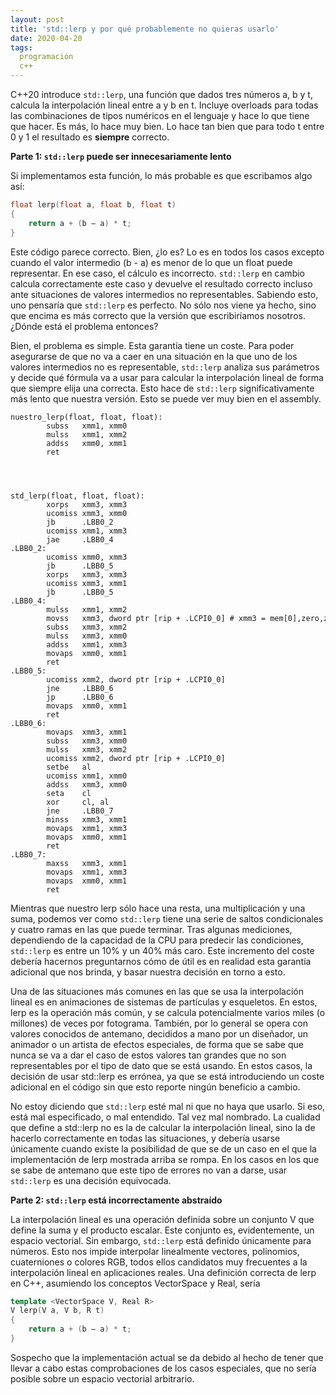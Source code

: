 ```yaml
---
layout: post
title: 'std::lerp y por qué probablemente no quieras usarlo'
date: 2020-04-20
tags:
  programación
  c++
---
```

C++20 introduce `std::lerp`, una función que dados tres números a, b y t, calcula la interpolación lineal entre a y b en t. Incluye overloads para todas las combinaciones de tipos numéricos en el lenguaje y hace lo que tiene que hacer. Es más, lo hace muy bien. Lo hace tan bien que para todo t entre 0 y 1 el resultado es **siempre** correcto.

**Parte 1: `std::lerp` puede ser innecesariamente lento**

Si implementamos esta función, lo más probable es que escribamos algo así:

```cpp
float lerp(float a, float b, float t)
{
	return a + (b – a) * t;
}
```

Este código parece correcto. Bien, ¿lo es? Lo es en todos los casos excepto cuando el valor intermedio (b - a) es menor de lo que un float puede representar. En ese caso, el cálculo es incorrecto. `std::lerp` en cambio calcula correctamente este caso y devuelve el resultado correcto incluso ante situaciones de valores intermedios no representables. Sabiendo esto, uno pensaría que `std::lerp` es perfecto. No sólo nos viene ya hecho, sino que encima es más correcto que la versión que escribiríamos nosotros. ¿Dónde está el problema entonces?

Bien, el problema es simple. Esta garantía tiene un coste. Para poder asegurarse de que no va a caer en una situación en la que uno de los valores intermedios no es representable, `std::lerp` analiza sus parámetros y decide qué fórmula va a usar para calcular la interpolación lineal de forma que siempre elija una correcta. Esto hace de `std::lerp` significativamente más lento que nuestra versión. Esto se puede ver muy bien en el assembly.

```
nuestro_lerp(float, float, float):
        subss   xmm1, xmm0
        mulss   xmm1, xmm2
        addss   xmm0, xmm1
        ret




std_lerp(float, float, float):
        xorps   xmm3, xmm3
        ucomiss xmm3, xmm0
        jb      .LBB0_2
        ucomiss xmm1, xmm3
        jae     .LBB0_4
.LBB0_2:
        ucomiss xmm0, xmm3
        jb      .LBB0_5
        xorps   xmm3, xmm3
        ucomiss xmm3, xmm1
        jb      .LBB0_5
.LBB0_4:
        mulss   xmm1, xmm2
        movss   xmm3, dword ptr [rip + .LCPI0_0] # xmm3 = mem[0],zero,zero,zero
        subss   xmm3, xmm2
        mulss   xmm3, xmm0
        addss   xmm1, xmm3
        movaps  xmm0, xmm1
        ret
.LBB0_5:
        ucomiss xmm2, dword ptr [rip + .LCPI0_0]
        jne     .LBB0_6
        jp      .LBB0_6
        movaps  xmm0, xmm1
        ret
.LBB0_6:
        movaps  xmm3, xmm1
        subss   xmm3, xmm0
        mulss   xmm3, xmm2
        ucomiss xmm2, dword ptr [rip + .LCPI0_0]
        setbe   al
        ucomiss xmm1, xmm0
        addss   xmm3, xmm0
        seta    cl
        xor     cl, al
        jne     .LBB0_7
        minss   xmm3, xmm1
        movaps  xmm1, xmm3
        movaps  xmm0, xmm1
        ret
.LBB0_7:
        maxss   xmm3, xmm1
        movaps  xmm1, xmm3
        movaps  xmm0, xmm1
        ret
```

Mientras que nuestro lerp sólo hace una resta, una multiplicación y una suma, podemos ver como `std::lerp` tiene una serie de saltos condicionales y cuatro ramas en las que puede terminar. Tras algunas mediciones, dependiendo de la capacidad de la CPU para predecir las condiciones, `std::lerp` es entre un 10% y un 40% más caro. Este incremento del coste debería hacernos preguntarnos cómo de útil es en realidad esta garantía adicional que nos brinda, y basar nuestra decisión en torno a esto.

Una de las situaciones más comunes en las que se usa la interpolación lineal es en animaciones de sistemas de partículas y esqueletos. En estos, lerp es la operación más común, y se calcula potencialmente varios miles (o millones) de veces por fotograma. También, por lo general se opera con valores conocidos de antemano, decididos a mano por un diseñador, un animador o un artista de efectos especiales, de forma que se sabe que nunca se va a dar el caso de estos valores tan grandes que no son representables por el tipo de dato que se está usando. En estos casos, la decisión de usar std::lerp es errónea, ya que se está introduciendo un coste adicional en el código sin que esto reporte ningún beneficio a cambio.

No estoy diciendo que `std::lerp` esté mal ni que no haya que usarlo. Si eso, está mal especificado, o mal entendido. Tal vez mal nombrado. La cualidad que define a std::lerp no es la de calcular la interpolación lineal, sino la de hacerlo correctamente en todas las situaciones, y debería usarse únicamente cuando existe la posibilidad de que se de un caso en el que la implementación de lerp mostrada arriba se rompa. En los casos en los que se sabe de antemano que este tipo de errores no van a darse, usar `std::lerp` es una decisión equivocada.

**Parte 2: `std::lerp` está incorrectamente abstraído**

La interpolación lineal es una operación definida sobre un conjunto V  que define la suma y el producto escalar. Este conjunto es, evidentemente, un espacio vectorial. Sin embargo, `std::lerp` está definido únicamente para números. Esto nos impide interpolar linealmente vectores, polinomios, cuaterniones o colores RGB, todos ellos candidatos muy frecuentes a la interpolación lineal en aplicaciones reales. Una definición correcta de lerp en C++, asumiendo los conceptos VectorSpace y Real, sería

```cpp
template <VectorSpace V, Real R>
V lerp(V a, V b, R t)
{
	return a + (b – a) * t;
}
```

Sospecho que la implementación actual se da debido al hecho de tener que llevar a cabo estas comprobaciones de los casos especiales, que no sería posible sobre un espacio vectorial arbitrario.